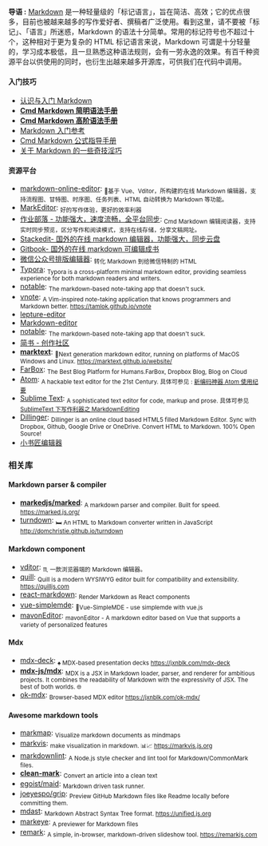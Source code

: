**导语 :** [Markdown](https://zh.wikipedia.org/wiki/Markdown) 是一种轻量级的「标记语言」，旨在简洁、高效；它的优点很多，目前也被越来越多的写作爱好者、撰稿者广泛使用。看到这里，请不要被「标记」、「语言」所迷惑，Markdown 的语法十分简单。常用的标记符号也不超过十个，这种相对于更为复杂的 HTML 标记语言来说，Markdown 可谓是十分轻量的，学习成本极低，且一旦熟悉这种语法规则，会有一劳永逸的效果。有百千种资源平台以供使用的同时，也衍生出越来越多开源库，可供我们在代码中调用。

#### 入门技巧

* [认识与入门 Markdown](https://sspai.com/post/25137)
* [**Cmd Markdown 简明语法手册**](https://www.zybuluo.com/mdeditor?url=https://www.zybuluo.com/static/editor/md-help.markdown#cmd-markdown-简明语法手册)
* [**Cmd Markdown 高阶语法手册**](https://www.zybuluo.com/mdeditor?url=https://www.zybuluo.com/static/editor/md-help.markdown#cmd-markdown-高阶语法手册)
* [Markdown 入门参考](https://github.com/LearnShare/Learning-Markdown/blob/master/README.md)
* [Cmd Markdown 公式指导手册](https://www.zybuluo.com/codeep/note/163962)
* [关于 Markdown 的一些奇技淫巧](https://github.com/mzlogin/mzlogin.github.io/blob/master/_posts/2017-09-01-markdown-odd-skills.md)

#### 资源平台

* [markdown-online-editor](https://github.com/nicejade/markdown-online-editor): <sub>📝基于 Vue、Vditor，所构建的在线 Markdown 编辑器，支持流程图、甘特图、时序图、任务列表、HTML 自动转换为 Markdown 等功能。</sub>
* [MarkEditor](https://nicelinks.site/post/5b055142e93ed2618cfac124): <sub>好的写作体验，更好的效率利器</sub>
* [作业部落 - 功能强大，速度流畅，全平台同步](https://nicelinks.site/post/5a5114df0b0ec0396863d7c1): <sub>Cmd Markdown 编辑阅读器，支持实时同步预览，区分写作和阅读模式，支持在线存储，分享文稿网址。</sub>
* [Stackedit- 国外的在线 markdown 编辑器，功能强大，同步云盘](https://stackedit.io)
* [Gitbook- 国外的在线 markdown 可编辑成书](https://www.gitbook.com)
* [微信公众号排版编辑器](https://github.com/lyricat/wechat-format): <sub>转化 Markdown 到给微信特制的 HTML</sub>
* [Typora](https://nicelinks.site/post/5cbc58707855f80ea42ea6a7): <sub>Typora is a cross-platform minimal markdown editor, providing seamless experience for both markdown readers and writers.</sub>
* [notable](https://github.com/notable/notable): <sub>The markdown-based note-taking app that doesn't suck.</sub>
* [vnote](https://github.com/tamlok/vnote): <sub>A Vim-inspired note-taking application that knows programmers and Markdown better. https://tamlok.github.io/vnote</sub>
* [lepture-editor](https://github.com/lepture/editor)
* [Markdown-editor](https://github.com/jbt/markdown-editor)
* [notable](https://github.com/fabiospampinato/notable): <sub>The markdown-based note-taking app that doesn't suck.</sub>
* [简书 - 创作社区](https://www.jianshu.com/)
* [**marktext**](https://github.com/marktext/marktext): <sub>📝Next generation markdown editor, running on platforms of MacOS Windows and Linux. https://marktext.github.io/website/</sub>
* [FarBox](https://www.farbox.com/): <sub>The Best Blog Platform for Humans.FarBox, Dropbox Blog, Blog on Cloud </sub>
* [Atom](https://atom.io/): <sub>A hackable text editor for the 21st Century. 具体可参见 : [新编码神器 Atom 使用纪要](https://jeffjade.com/2016/03/03/2016-03-02-how-to-use-atom/)</sub>
* [Sublime Text](https://www.sublimetext.com/): <sub>A sophisticated text editor for code, markup and prose. 具体可参见 [SublimeText 下写作利器之 MarkdownEditing](https://jeffjade.com/2015/08/28/2015-08-28-Write-Morkdown/)</sub>
* [Dillinger](https://dillinger.io/): <sub>Dillinger is an online cloud based HTML5 filled Markdown Editor. Sync with Dropbox, Github, Google Drive or OneDrive. Convert HTML to Markdown. 100% Open Source!</sub>
* [小书匠编辑器](http://soft.xiaoshujiang.com/)

### 相关库

#### Markdown parser & compiler

* [**markedjs/marked**](https://github.com/markedjs/marked): <sub>A markdown parser and compiler. Built for speed. https://marked.js.org/</sub>
* [turndown](https://github.com/domchristie/turndown): <sub>🛏 An HTML to Markdown converter written in JavaScript http://domchristie.github.io/turndown
</sub>

#### Markdown component

* [vditor](https://github.com/b3log/vditor): <sub>♏ 一款浏览器端的 Markdown 编辑器。</sub>
* [quill](https://github.com/quilljs/quill): <sub>Quill is a modern WYSIWYG editor built for compatibility and extensibility. https://quilljs.com</sub>
* [react-markdown](https://github.com/rexxars/react-markdown): <sub>Render Markdown as React components </sub>
* [vue-simplemde](https://github.com/F-loat/vue-simplemde): <sub>📝Vue-SimpleMDE - use simplemde with vue.js </sub>
* [mavonEditor](https://github.com/hinesboy/mavonEditor): <sub>mavonEditor - A markdown editor based on Vue that supports a variety of personalized features</sub>

#### Mdx

* [mdx-deck](https://github.com/jxnblk/mdx-deck): <sub>♠️ MDX-based presentation decks https://jxnblk.com/mdx-deck</sub>
* [**mdx-js/mdx**](https://github.com/mdx-js/mdx): <sub>MDX is a JSX in Markdown loader, parser, and renderer for ambitious projects. It combines the readability of Markdown with the expressivity of JSX. The best of both worlds. 🌐</sub>
* [ok-mdx](https://github.com/jxnblk/ok-mdx): <sub>Browser-based MDX editor https://jxnblk.com/ok-mdx/</sub>

#### **Awesome markdown tools**

* [markmap](https://github.com/dundalek/markmap): <sub>Visualize markdown documents as mindmaps</sub>
* [markvis](https://github.com/geekplux/markvis): <sub>make visualization in markdown. 📊📈 https://markvis.js.org</sub>
* [markdownlint](https://github.com/DavidAnson/markdownlint): <sub>A Node.js style checker and lint tool for Markdown/CommonMark files.</sub>
* [**clean-mark**](https://github.com/croqaz/clean-mark): <sub>Convert an article into a clean text</sub>
* [egoist/maid](https://github.com/egoist/maid): <sub>Markdown driven task runner.</sub>
* [joeyespo/grip](https://github.com/joeyespo/grip): <sub>Preview GitHub Markdown files like Readme locally before committing them.</sub>
* [mdast](https://github.com/syntax-tree/mdast): <sub>Markdown Abstract Syntax Tree format. https://unified.js.org</sub>
* [markeye](https://github.com/vesparny/markeye): <sub>A previewer for Markdown files</sub>
* [remark](https://github.com/gnab/remark): <sub>A simple, in-browser, markdown-driven slideshow tool. https://remarkjs.com</sub>
